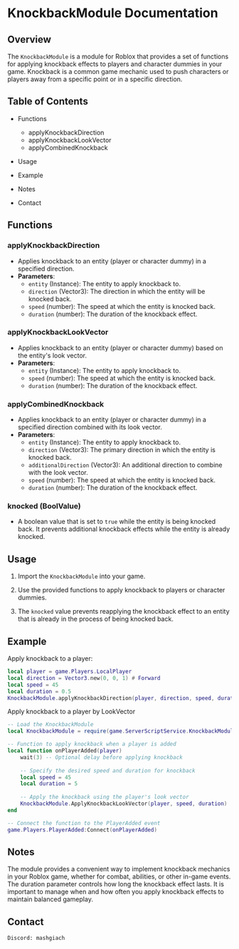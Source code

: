 # KnockbackModule Documentation

## Overview

The `KnockbackModule` is a module for Roblox that provides a set of functions for applying knockback effects to players and character dummies in your game. Knockback is a common game mechanic used to push characters or players away from a specific point or in a specific direction.

## Table of Contents

- Functions
  - applyKnockbackDirection
  - applyKnockbackLookVector
  - applyCombinedKnockback

- Usage
- Example
- Notes
- Contact

## Functions

### applyKnockbackDirection

- Applies knockback to an entity (player or character dummy) in a specified direction.
- **Parameters**:
  - `entity` (Instance): The entity to apply knockback to.
  - `direction` (Vector3): The direction in which the entity will be knocked back.
  - `speed` (number): The speed at which the entity is knocked back.
  - `duration` (number): The duration of the knockback effect.

### applyKnockbackLookVector

- Applies knockback to an entity (player or character dummy) based on the entity's look vector.
- **Parameters**:
  - `entity` (Instance): The entity to apply knockback to.
  - `speed` (number): The speed at which the entity is knocked back.
  - `duration` (number): The duration of the knockback effect.

### applyCombinedKnockback

- Applies knockback to an entity (player or character dummy) in a specified direction combined with its look vector.
- **Parameters**:
  - `entity` (Instance): The entity to apply knockback to.
  - `direction` (Vector3): The primary direction in which the entity is knocked back.
  - `additionalDirection` (Vector3): An additional direction to combine with the look vector.
  - `speed` (number): The speed at which the entity is knocked back.
  - `duration` (number): The duration of the knockback effect.

### knocked (BoolValue)

- A boolean value that is set to `true` while the entity is being knocked back. It prevents additional knockback effects while the entity is already knocked.

## Usage

1. Import the `KnockbackModule` into your game.

2. Use the provided functions to apply knockback to players or character dummies.

3. The `knocked` value prevents reapplying the knockback effect to an entity that is already in the process of being knocked back.

## Example

Apply knockback to a player:
```lua
local player = game.Players.LocalPlayer
local direction = Vector3.new(0, 0, 1) # Forward
local speed = 45
local duration = 0.5
KnockbackModule.applyKnockbackDirection(player, direction, speed, duration)
```

Apply knockback to a player by LookVector

```lua
-- Load the KnockbackModule
local KnockbackModule = require(game.ServerScriptService.KnockbackModule)

-- Function to apply knockback when a player is added
local function onPlayerAdded(player)
    wait(3) -- Optional delay before applying knockback
    
    -- Specify the desired speed and duration for knockback
    local speed = 45
    local duration = 5
    
    -- Apply the knockback using the player's look vector
    KnockbackModule.ApplyKnockbackLookVector(player, speed, duration)
end

-- Connect the function to the PlayerAdded event
game.Players.PlayerAdded:Connect(onPlayerAdded)
```

## Notes
The module provides a convenient way to implement knockback mechanics in your Roblox game, whether for combat, abilities, or other in-game events.
The duration parameter controls how long the knockback effect lasts.
It is important to manage when and how often you apply knockback effects to maintain balanced gameplay.

## Contact
```
Discord: mashgiach
```

